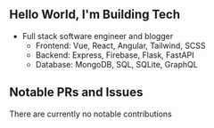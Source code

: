 ## Hello World, I'm Building Tech
- Full stack software engineer and blogger
  - Frontend: Vue, React, Angular, Tailwind, SCSS
  - Backend: Express, Firebase, Flask, FastAPI
  - Database: MongoDB, SQL, SQLite, GraphQL

## Notable PRs and Issues
There are currently no notable contributions
